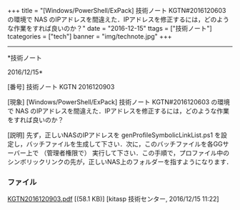 ﻿+++
title = "[Windows/PowerShell/ExPack] 技術ノート KGTN#2016120603 の環境で NAS のIPアドレスを間違えた．IPアドレスを修正するには，どのような作業をすれば良いのか？"
date = "2016-12-15"
ttags = ["技術ノート"]
tcategories = ["tech"]
banner = "img/technote.jpg"
+++

-----------------------------------------------------------------------------------------------------------------------------

*技術ノート

2016/12/15*


[番号]
技術ノート KGTN 2016120903

[現象]
[Windows/PowerShell/ExPack] 技術ノート KGTN#2016120603 の環境で NAS
のIPアドレスを間違えた．IPアドレスを修正するには，どのような作業をすれば良いのか？

[説明]
先ず，正しいNASのIPアドレスを genProfileSymbolicLinkList.ps1
を設定し，バッチファイルを生成して下さい．次に，このバッチファイルを各GGサーバー上で
（管理者権限で）
実行して下さい．この手順で，プロファイル中のシンボリックリンクの先が，正しいNAS上のフォルダーを指すようになります．


### ファイル

 
 


[KGTN2016120903.pdf](http://techreport.kitasp.net/attachments/download/3220/KGTN2016120903.pdf)
 [(58.1 KB)] [kitasp 技術センター, 2016/12/15
11:22]


 


 

